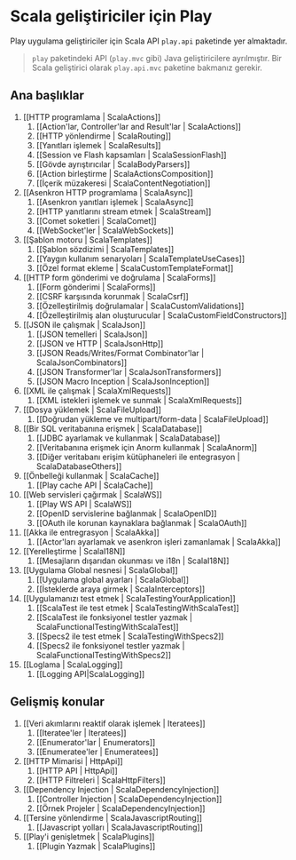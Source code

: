 <!--- Copyright (C) 2009-2013 Typesafe Inc. <http://www.typesafe.com> -->
# Scala geliştiriciler için Play

Play uygulama geliştiriciler için Scala API `play.api` paketinde yer almaktadır.

> `play` paketindeki API (`play.mvc` gibi) Java geliştiricilere ayrılmıştır. Bir Scala geliştirici olarak `play.api.mvc` paketine bakmanız gerekir.

## Ana başlıklar

1. [[HTTP programlama | ScalaActions]]
    1. [[Action'lar, Controller'lar and Result'lar | ScalaActions]]
    1. [[HTTP yönlendirme | ScalaRouting]]
    1. [[Yanıtları işlemek | ScalaResults]]
    1. [[Session ve Flash kapsamları | ScalaSessionFlash]]
    1. [[Gövde ayrıştırıcılar | ScalaBodyParsers]]
    1. [[Action birleştirme | ScalaActionsComposition]]
    1. [[İçerik müzakeresi | ScalaContentNegotiation]]
1. [[Asenkron HTTP programlama | ScalaAsync]]
    1. [[Asenkron yanıtları işlemek | ScalaAsync]]
    1. [[HTTP yanıtlarını stream etmek | ScalaStream]]
    1. [[Comet soketleri | ScalaComet]]
    1. [[WebSocket'ler | ScalaWebSockets]]
1. [[Şablon motoru | ScalaTemplates]]
    1. [[Şablon sözdizimi | ScalaTemplates]]
    1. [[Yaygın kullanım senaryoları | ScalaTemplateUseCases]]
    1. [[Özel format ekleme | ScalaCustomTemplateFormat]]
1. [[HTTP form gönderimi ve doğrulama | ScalaForms]]
    1. [[Form gönderimi | ScalaForms]]
    1. [[CSRF karşısında korunmak | ScalaCsrf]]
    1. [[Özelleştirilmiş doğrulamalar | ScalaCustomValidations]]
    1. [[Özelleştirilmiş alan oluşturucular | ScalaCustomFieldConstructors]]
1. [[JSON ile çalışmak | ScalaJson]]
    1. [[JSON temelleri | ScalaJson]]
    1. [[JSON ve HTTP | ScalaJsonHttp]]
    1. [[JSON Reads/Writes/Format Combinator'lar | ScalaJsonCombinators]]
    1. [[JSON Transformer'lar | ScalaJsonTransformers]]
    1. [[JSON Macro Inception | ScalaJsonInception]]
1. [[XML ile çalışmak | ScalaXmlRequests]]
    1. [[XML istekleri işlemek ve sunmak | ScalaXmlRequests]]
1. [[Dosya yüklemek | ScalaFileUpload]]
    1. [[Doğrudan yükleme ve multipart/form-data | ScalaFileUpload]]
1. [[Bir SQL veritabanına erişmek | ScalaDatabase]]
    1. [[JDBC ayarlamak ve kullanmak | ScalaDatabase]]
    1. [[Veritabanına erişmek için Anorm kullanmak | ScalaAnorm]]
    1. [[Diğer veritabanı erişim kütüphaneleri ile entegrasyon | ScalaDatabaseOthers]]
1. [[Önbelleği kullanmak | ScalaCache]]
    1. [[Play cache API | ScalaCache]]
1. [[Web servisleri çağırmak | ScalaWS]]
    1. [[Play WS API  | ScalaWS]]
    1. [[OpenID servislerine bağlanmak | ScalaOpenID]]
    1. [[OAuth ile korunan kaynaklara bağlanmak | ScalaOAuth]]
1. [[Akka ile entregrasyon | ScalaAkka]]
    1. [[Actor'ları ayarlamak ve asenkron işleri zamanlamak | ScalaAkka]]
1. [[Yerelleştirme | ScalaI18N]]
    1. [[Mesajların dışarıdan okunması ve i18n | ScalaI18N]]
1. [[Uygulama Global nesnesi | ScalaGlobal]]
    1. [[Uygulama global ayarları | ScalaGlobal]]
    1. [[İsteklerde araya girmek | ScalaInterceptors]]
1. [[Uygulamanızı test etmek | ScalaTestingYourApplication]]
    1. [[ScalaTest ile test etmek | ScalaTestingWithScalaTest]]
    1. [[ScalaTest ile fonksiyonel testler yazmak | ScalaFunctionalTestingWithScalaTest]]
    1. [[Specs2 ile test etmek | ScalaTestingWithSpecs2]]
    1. [[Specs2 ile fonksiyonel testler yazmak | ScalaFunctionalTestingWithSpecs2]]
1. [[Loglama | ScalaLogging]]
    1. [[Logging API|ScalaLogging]]

## Gelişmiş konular

1. [[Veri akımlarını reaktif olarak işlemek | Iteratees]]
    1. [[Iteratee'ler | Iteratees]]
    1. [[Enumerator'lar | Enumerators]]
    1. [[Enumeratee'ler | Enumeratees]]
1. [[HTTP Mimarisi | HttpApi]]
    1. [[HTTP API | HttpApi]]
    1. [[HTTP Filtreleri | ScalaHttpFilters]]
1. [[Dependency Injection | ScalaDependencyInjection]]
    1. [[Controller Injection | ScalaDependencyInjection]]
    1. [[Örnek Projeler | ScalaDependencyInjection]]
1. [[Tersine yönlendirme | ScalaJavascriptRouting]]
    1. [[Javascript yolları | ScalaJavascriptRouting]]
1. [[Play'i genişletmek | ScalaPlugins]]
    1. [[Plugin Yazmak | ScalaPlugins]]

